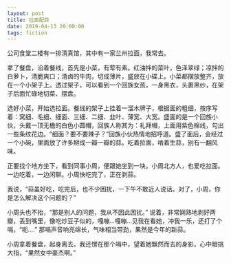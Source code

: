 ```yaml
---
layout: post
title: 拉面配蒜
date: 2019-04-13 20:00:00
tags: fiction
---
```


公司食堂二楼有一排清真馆，其中有一家兰州拉面，我常去。

拿了餐盘，沿着餐线，首先是小菜，有荤有素。红油拌的菜叶，色泽翠绿；凉拌的白萝卜，清脆爽口；清卤的牛肉，切成薄片，盛放在小碟上。小菜都摆放整齐，放在一个小架子上。透过架子，可以看到一个回族女孩，一身黑衣，头裹黑纱，在架子后面忙碌地切菜、摆盘。

选好小菜，开始选拉面。餐线的架子上挂着一溜木牌子，根据面的粗细，按序写着：窝细、毛细、细面、三细、二细、韭叶、薄宽、大宽。盛面的是一个回族小伙，头戴一顶无檐的白色小圆帽，回族人称其为：礼拜帽，上面用紫色棉线，勾出一些条纹花边。“细面？要不要辣子？”回族小伙热情地招呼道。盛了面后，会经过一个小碗，里面放了许多掰成一瓣一瓣的蒜。吃着拉面，啃着生蒜，别有一翻风味。

正要找个地方坐下，看到同事小周，便跟她坐到一块。小周北方人，也爱吃拉面。一边吃着，一边闲聊。小周快吃完了，正在剥蒜。

我说，“蒜虽好吃，吃完后，也不少困扰，一下午不敢近人说话。对了，小周，你是怎么解决这个问题的？”

小周头也不抬，“那是别人的问题，我从不因此困扰。” 说着，非常娴熟地剥好两瓣，丢到嘴里，像吃炒豆子似的，嘎嘣...嘎嘣...见我在看她，冲我一乐，还打了个嗝，“呃....” 那嗝声音响亮绵长，气味相当带劲，果然是今年的新蒜。

小周拿着餐盘，起身离去。我还愣在那个嗝中，望着她飘然而去的身影，心中暗挑大指，“果然女中豪杰啊。”
